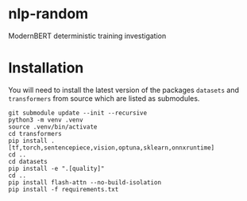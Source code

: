 # nlp-random
ModernBERT deterministic training investigation

# Installation
You will need to install the latest version of the packages `datasets` and `transformers` from source which are listed as submodules.

```
git submodule update --init --recursive
python3 -m venv .venv
source .venv/bin/activate
cd transformers
pip install .[tf,torch,sentencepiece,vision,optuna,sklearn,onnxruntime]
cd ..
cd datasets
pip install -e ".[quality]"
cd ..
pip install flash-attn --no-build-isolation
pip install -f requirements.txt
```


